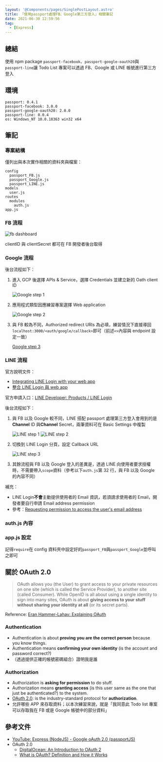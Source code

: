 ```yaml
---
layout: '@Components/pages/SinglePostLayout.astro'
title: 「使用passport處理FB、Google第三方登入」相關筆記
date: 2021-06-30 12:59:56
tag:
  - [Express]
---
```


## 總結

使用 npm package `passport-facebook`、`passport-google-oauth20`與`passport-line`讓 Todo List 專案可以透過 FB、Google 或 LINE 帳號進行第三方登入

## 環境

```
passport: 0.4.1
passport-facebook: 3.0.0
passport-google-oauth20: 2.0.0
passport-line: 0.0.4
os: Windows_NT 10.0.18363 win32 x64
```

## 筆記

### 專案結構

僅列出與本次實作相關的資料夾與檔案：

```
config
  passport_FB.js
  passport_Google.js
  passport_LINE.js
models
  user.js
routes
  modules
    auth.js
app.js
```

### FB 流程

<script src="https://gist.github.com/tzynwang/7b5d441f8127653fac09bbebd9a9ac0f.js"></script>

![fb dashboard](/2021/express-passport-facebook-google-line/fb_dashboard.jpg)

clientID 與 clientSecret 都可在 FB 開發者後台取得

### Google 流程

<script src="https://gist.github.com/tzynwang/26b84e1bfaccf5dc353ad01b0d2cfd65.js"></script>

後台流程如下：

1. 進入 GCP 後選擇 APIs & Service，選擇 Credentials 並建立新的 Oath client ID

   ![Google step 1](/2021/express-passport-facebook-google-line/Google_step1.jpg)

2. 應用程式類型因應練習專案選擇 Web application

   ![Google step 2](/2021/express-passport-facebook-google-line/Google_step2.jpg)

3. 與 FB 較為不同，Authorized redirect URIs 為必填，練習情況下直接導回`localhost:3000/<auth/google/callback>`即可（前述`<>`內容與 endpoint 設定一致）

   [Google step 3](/2021/express-passport-facebook-google-line/Google_step3.jpg)

### LINE 流程

<script src="https://gist.github.com/tzynwang/21340bfe58134bb6e1cb6a07e9def494.js"></script>

官方說明文件：

- [Integrating LINE Login with your web app](https://developers.line.biz/en/docs/line-login/integrate-line-login/)
- [整合 LINE Login 與 web app](https://developers.line.biz/zh-hant/docs/line-login/integrate-line-login/)

官方申請入口：[LINE Developer: Products / LINE Login](https://developers.line.biz/en/services/line-login/)

後台流程如下：

1. 與 FB 以及 Google 較不同，LINE 搭配 passport 處理第三方登入會用到的是**Channel** ID 與**Channel** Secret，兩筆資料可在 Basic Settings 中複製

   ![LINE step 1](/2021/express-passport-facebook-google-line/LINE_dashboard1.jpg)
   ![LINE step 2](/2021/express-passport-facebook-google-line/LINE_dashboard2.jpg)

2. 切換到 LINE Login 分頁，設定 Callback URL

   ![LINE step 3](/2021/express-passport-facebook-google-line/LINE_dashboard3.jpg)

3. 其餘流程與 FB 以及 Google 登入的差異是，透過 LINE 向使用者要求授權時，不需要帶入`scope`資料（參考以下`auth.js`第 32 行，與 FB 以及 Google 的內容不同）

補充：

- LINE Login**不會**主動提供使用者的 Email 資訊，若須請求使用者的 Email，開發者要自行申請 Email address permission
- 參考：[Requesting permission to access the user's email address](https://developers.line.biz/en/docs/line-login/integrate-line-login/#applying-for-email-permission)

### auth.js 內容

<script src="https://gist.github.com/tzynwang/302a2a4b7098456bcd09f233093946a6.js"></script>

### app.js 設定

<script src="https://gist.github.com/tzynwang/e9758c91408f8062498e2ef7f3ea6207.js"></script>

記得`require`在 config 資料夾中設定好的`passport_FB`與`passport_Google`並呼叫之即可

## 關於 OAuth 2.0

> OAuth allows you (the User) to grant access to your private resources on one site (which is called the Service Provider), to another site (called Consumer). While OpenID is all about using a single identity to sign into many sites, OAuth is about **giving access to your stuff without sharing your identity at all** (or its secret parts).

Reference: [Eran Hammer-Lahav: Explaining OAuth](https://hueniversedotcom.wordpress.com/2007/09/05/explaining-oauth/)

### Authentication

- Authentication is about **proving you are the correct person** because you know things.
- Authentication means **confirming your own identity** (is the account and password correct?)
- （透過提供正確的帳號密碼組合）證明我是誰

### Authorization

- Authorization is **asking for permission** to do stuff.
- Authorization means **granting access** (is this user same as the one that just be authenticated?) to the system.
- [OAuth 2.0](https://oauth.net/2/): is the industry-standard protocol for **authorization**.
- 允許哪些 APP 來存取資料；以本次練習來說，就是「我同意此 Todo list 專案可以存取我在 FB 或是 Google 帳號中的部分資料」

## 參考文件

- [YouTube: Express (NodeJS) - Google oAuth 2.0 (passportJS)](https://youtu.be/o9e3ex-axzA)
- OAuth 2.0
  - [DigitalOcean: An Introduction to OAuth 2](https://www.digitalocean.com/community/tutorials/an-introduction-to-oauth-2)
  - [What is OAuth? Definition and How it Works](https://www.varonis.com/blog/what-is-oauth/)
